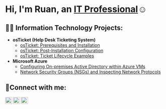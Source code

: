 <h1>Hi, I'm Ruan, an <a href="https://linkedin.com/in/Josh">IT Professional</a>☺</h1>

<h2>👨‍💻 Information Technology Projects:</h2>

- <b>osTicket (Help Desk Ticketing System)</b>
  - [osTicket: Prerequisites and Installation](https://github.com/RuanLottering/osticket-prereqs)
  - [osTicket: Post-Installation Configuration](https://github.com/RuanLottering/post-install-config)
  - [osTicket: Ticket Lifecycle Examples](https://github.com/RuanLottering/ticket-lifecycle)
- <b>Microsoft Azure</b>
  - [Configuring On-premises Active Directory within Azure VMs](https://github.com/RuanLottering/configure-ad)
  - [Network Security Groups (NSGs) and Inspecting Network Protocols](https://github.com/RuanLottering/azure-network-protocols)

<h2>🤳Connect with me:</h2>

[<img align="left" alt="Josh | Twitter" width="22px" src="https://cdn.jsdelivr.net/npm/simple-icons@v3/icons/twitter.svg" />][twitter]
[<img align="left" alt="Josh | LinkedIn" width="22px" src="https://cdn.jsdelivr.net/npm/simple-icons@v3/icons/linkedin.svg" />][linkedin]
[<img align="left" alt="Josh | Instagram" width="22px" src="https://cdn.jsdelivr.net/npm/simple-icons@v3/icons/instagram.svg" />][instagram]

[twitter]: https://twitter.com/Josh
[instagram]: https://www.instagram.com/Josh
[linkedin]: https://linkedin.com/in/Josh
